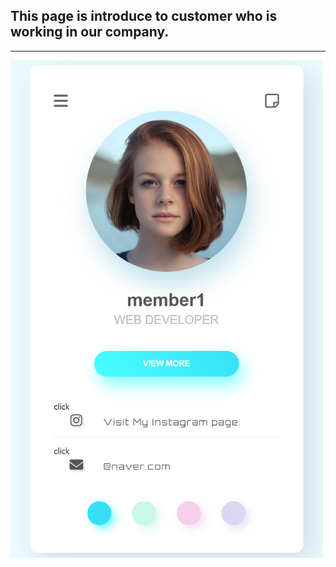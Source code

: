 ## This page is introduce to customer who is working in our company.
--------
<img src="thumbnail.png" width="500"/> 